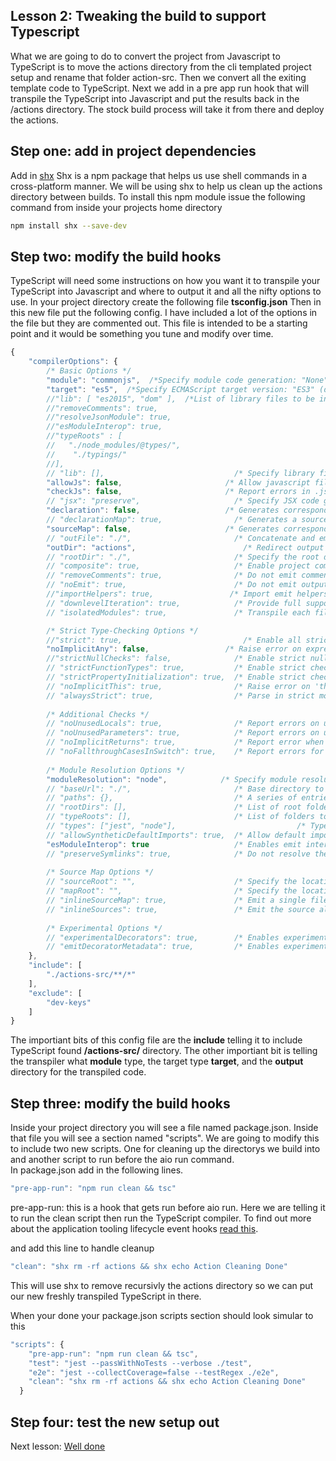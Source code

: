 ## Lesson 2: Tweaking the build to support Typescript

What we are going to do to convert the project from Javascript to TypeScript is to move the actions directory from the cli templated project setup and rename that folder action-src.  Then we convert all the exiting template code to TypeScript.  Next we add in a pre app run hook that will transpile the TypeScript into Javascript and put the results back in the /actions directory.  The stock build process will take it from there and deploy the actions.  

## Step one: add in project dependencies 
Add in [shx](https://www.npmjs.com/package/shx)
Shx is a npm package that helps us use shell commands in a cross-platform manner.  We will be using shx to help us clean up the actions directory between builds.
To install this npm module issue the following command from inside your projects home directory
```bash
npm install shx --save-dev
```

## Step two: modify the build hooks
TypeScript will need some instructions on how you want it to transpile your TypeScript into Javascript and where to output it and all the nifty options to use.
In your project directory create the following file **tsconfig.json** 
Then in this new file put the following config.  I have included a lot of the options in the file but they are commented out.  This file is intended to be a starting point and it would be something you tune and modify over time. 
```javascript
{
    "compilerOptions": {
        /* Basic Options */
        "module": "commonjs",  /*Specify module code generation: "None", "CommonJS", "AMD", "System", "UMD", "ES6", "ES2015" or "ESNext".  Only "AMD" and "System" can be used in conjunction with --outFile. "ES6" and "ES2015" values may be used when targeting "ES5" or lower.*/
        "target": "es5",  /*Specify ECMAScript target version: "ES3" (default),"ES5","ES6"/"ES2015","ES2016","ES2017","ES2018","ES2019","ES2020","ESNext"*/
        //"lib": [ "es2015", "dom" ],  /*List of library files to be included in the compilation. see https://www.typescriptlang.org/docs/handbook/compiler-options.html */
        //"removeComments": true,
        //"resolveJsonModule": true,
        //"esModuleInterop": true,
        //"typeRoots" : [
        //   "./node_modules/@types/",
        //    "./typings/"
        //],
        // "lib": [],                             /* Specify library files to be included in the compilation. */
        "allowJs": false,                       /* Allow javascript files to be compiled. */
        "checkJs": false,                       /* Report errors in .js files. */
        // "jsx": "preserve",                     /* Specify JSX code generation: 'preserve', 'react-native', or 'react'. */
        "declaration": false,                   /* Generates corresponding '.d.ts' file. */
        // "declarationMap": true,                /* Generates a sourcemap for each corresponding '.d.ts' file. */
        "sourceMap": false,                     /* Generates corresponding '.map' file. */
        // "outFile": "./",                       /* Concatenate and emit output to single file. */
        "outDir": "actions",                        /* Redirect output structure to the directory. */
        // "rootDir": "./",                       /* Specify the root directory of input files. Use to control the output directory structure with --outDir. */
        // "composite": true,                     /* Enable project compilation */
        // "removeComments": true,                /* Do not emit comments to output. */
        // "noEmit": true,                        /* Do not emit outputs. */
        //"importHelpers": true,                 /* Import emit helpers from 'tslib'. */
        // "downlevelIteration": true,            /* Provide full support for iterables in 'for-of', spread, and destructuring when targeting 'ES5' or 'ES3'. */
        // "isolatedModules": true,               /* Transpile each file as a separate module (similar to 'ts.transpileModule'). */

        /* Strict Type-Checking Options */
        //"strict": true,                           /* Enable all strict type-checking options. */
        "noImplicitAny": false,                 /* Raise error on expressions and declarations with an implied 'any' type. */
        //"strictNullChecks": false,              /* Enable strict null checks. */
        // "strictFunctionTypes": true,           /* Enable strict checking of function types. */
        // "strictPropertyInitialization": true,  /* Enable strict checking of property initialization in classes. */
        // "noImplicitThis": true,                /* Raise error on 'this' expressions with an implied 'any' type. */
        // "alwaysStrict": true,                  /* Parse in strict mode and emit "use strict" for each source file. */
        
        /* Additional Checks */
        // "noUnusedLocals": true,                /* Report errors on unused locals. */
        // "noUnusedParameters": true,            /* Report errors on unused parameters. */
        // "noImplicitReturns": true,             /* Report error when not all code paths in function return a value. */
        // "noFallthroughCasesInSwitch": true,    /* Report errors for fallthrough cases in switch statement. */
        
        /* Module Resolution Options */
        "moduleResolution": "node",            /* Specify module resolution strategy: 'node' (Node.js) or 'classic' (TypeScript pre-1.6). */
        // "baseUrl": "./",                       /* Base directory to resolve non-absolute module names. */
        // "paths": {},                           /* A series of entries which re-map imports to lookup locations relative to the 'baseUrl'. */
        // "rootDirs": [],                        /* List of root folders whose combined content represents the structure of the project at runtime. */
        // "typeRoots": [],                       /* List of folders to include type definitions from. */
        // "types": ["jest", "node"],                           /* Type declaration files to be included in compilation. */
        // "allowSyntheticDefaultImports": true,  /* Allow default imports from modules with no default export. This does not affect code emit, just typechecking. */
        "esModuleInterop": true                   /* Enables emit interoperability between CommonJS and ES Modules via creation of namespace objects for all imports. Implies 'allowSyntheticDefaultImports'. */
        // "preserveSymlinks": true,              /* Do not resolve the real path of symlinks. */
        
        /* Source Map Options */
        // "sourceRoot": "",                      /* Specify the location where debugger should locate TypeScript files instead of source locations. */
        // "mapRoot": "",                         /* Specify the location where debugger should locate map files instead of generated locations. */
        // "inlineSourceMap": true,               /* Emit a single file with source maps instead of having a separate file. */
        // "inlineSources": true,                 /* Emit the source alongside the sourcemaps within a single file; requires '--inlineSourceMap' or '--sourceMap' to be set. */
        
        /* Experimental Options */
        // "experimentalDecorators": true,        /* Enables experimental support for ES7 decorators. */
        // "emitDecoratorMetadata": true,         /* Enables experimental support for emitting type metadata for decorators. */
    },
    "include": [
        "./actions-src/**/*"
    ],
    "exclude": [
        "dev-keys"
    ]
}
```
The importiant bits of this config file are the **include** telling it to include TypeScript found **/actions-src/** directory. The other importiant bit is telling the transpiler what **module** type, the target type **target**, and the **output** directory for the transpiled code.  

## Step three: modify the build hooks
Inside your project directory you will see a file named package.json.  Inside that file you will see a section named "scripts".  We are going to modify this to include two new scripts.  One for cleaning up the directorys we build into and another script to run before the aio run command.  
In package.json add in the following lines.
```javascript
"pre-app-run": "npm run clean && tsc"
```
pre-app-run: this is a hook that gets run before aio run.  Here we are telling it to run the clean script then run the TypeScript compiler.  To find out more about the application tooling lifecycle event hooks [read this](https://github.com/AdobeDocs/project-firefly/blob/master/guides/app-hooks.md).

and add this line to handle cleanup 
```javascript
"clean": "shx rm -rf actions && shx echo Action Cleaning Done"
```
This will use shx to remove recursivly the actions directory so we can put our new freshly transpiled TypeScript in there. 

When your done your package.json scripts section should look simular to this
```javascript
"scripts": {
    "pre-app-run": "npm run clean && tsc",
    "test": "jest --passWithNoTests --verbose ./test",
    "e2e": "jest --collectCoverage=false --testRegex ./e2e",
    "clean": "shx rm -rf actions && shx echo Action Cleaning Done"
  }
```

## Step four: test the new setup out 



Next lesson: [Well done](welldone.md)